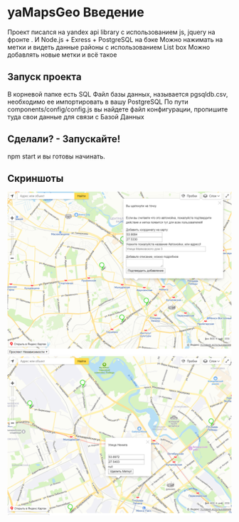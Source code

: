 # yaMapsGeo Введение
Проект писался на yandex api library с использованием js, jquery на фронте .
И Node.js + Exress + PostgreSQL на бэке
Можно нажимать на метки и видеть данные районы с использованием List box
Можно добавлять новые метки и всё такое

## Запуск проекта
В корневой папке есть SQL Файл базы данных, называется pgsqldb.csv, необходимо ее импортировать в вашу PostgreSQL
По пути components/config/config.js вы найдете файл конфигурации, пропишите туда свои данные для связи с Базой Данных


## Сделали? - Запускайте!
npm start и вы готовы начинать.

## Скриншоты
![alt text](components/images/screenshot1.png)
![alt text](components/images/screenshot2.png)
